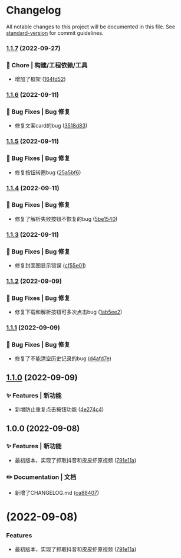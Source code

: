 # Changelog

All notable changes to this project will be documented in this file. See [standard-version](https://github.com/conventional-changelog/standard-version) for commit guidelines.

### [1.1.7](https://github.com/yszar/yufei-miniprogram/compare/v1.1.6...v1.1.7) (2022-09-27)


### 🚀 Chore | 构建/工程依赖/工具

* 增加了框架 ([164fd52](https://github.com/yszar/yufei-miniprogram/commit/164fd52ae2c8adce6826a46218988b10000702b7))

### [1.1.6](https://github.com/yszar/yufei-miniprogram/compare/v1.1.5...v1.1.6) (2022-09-11)


### 🐛 Bug Fixes | Bug 修复

* 修复文案card的bug ([3518d83](https://github.com/yszar/yufei-miniprogram/commit/3518d83c616cb492095b0f4ffc9b20e203073a6a))

### [1.1.5](https://github.com/yszar/yufei-miniprogram/compare/v1.1.4...v1.1.5) (2022-09-11)


### 🐛 Bug Fixes | Bug 修复

* 修复按钮转圈bug ([25a5bf6](https://github.com/yszar/yufei-miniprogram/commit/25a5bf6c7e5c71467a0c2b60c3ccf80f84f2aa13))

### [1.1.4](https://github.com/yszar/yufei-miniprogram/compare/v1.1.3...v1.1.4) (2022-09-11)


### 🐛 Bug Fixes | Bug 修复

* 修复了解析失败按钮不恢复的bug ([5be1540](https://github.com/yszar/yufei-miniprogram/commit/5be1540cc832b088d1acd5060e13f4227451bf45))

### [1.1.3](https://github.com/yszar/yufei-miniprogram/compare/v1.1.2...v1.1.3) (2022-09-11)


### 🐛 Bug Fixes | Bug 修复

* 修复封面图显示错误 ([cf55e01](https://github.com/yszar/yufei-miniprogram/commit/cf55e013aa65a680470bfddbb23d1f48bf6c5023))

### [1.1.2](https://github.com/yszar/yufei-miniprogram/compare/v1.1.1...v1.1.2) (2022-09-09)


### 🐛 Bug Fixes | Bug 修复

* 修复下载和解析按钮可多次点击bug ([1ab5ee2](https://github.com/yszar/yufei-miniprogram/commit/1ab5ee2649bc182cf076e41140f67afc82126b33))

### [1.1.1](https://github.com/yszar/yufei-miniprogram/compare/v1.1.0...v1.1.1) (2022-09-09)


### 🐛 Bug Fixes | Bug 修复

* 修复了不能清空历史记录的bug ([d4afd7e](https://github.com/yszar/yufei-miniprogram/commit/d4afd7e00379a7db6d31c9eae7d91efe235f7d41))

## [1.1.0](https://github.com/yszar/yufei-miniprogram/compare/v1.0.0...v1.1.0) (2022-09-09)


### ✨ Features | 新功能

* 新增防止重复点击按钮功能 ([4e274c4](https://github.com/yszar/yufei-miniprogram/commit/4e274c417f9f4c1ad0f6b9ad29e8dc70f4d24e0f))

## 1.0.0 (2022-09-08)


### ✨ Features | 新功能

* 最初版本，实现了抓取抖音和皮皮虾原视频 ([791e11a](https://github.com/yszar/yufei-miniprogram/commit/791e11aeb9a80c80c745a24611860c8edc766dea))


### ✏️ Documentation | 文档

* 新增了CHANGELOG.md ([ca88407](https://github.com/yszar/yufei-miniprogram/commit/ca884075d82666fa5c0ff072da2e5a773f5fd9d7))

#  (2022-09-08)


### Features

* 最初版本，实现了抓取抖音和皮皮虾原视频 ([791e11a](https://github.com/yszar/yufei-miniprogram/commit/791e11aeb9a80c80c745a24611860c8edc766dea))
